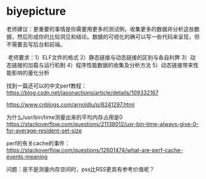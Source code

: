 # biyepicture

​	老师建议：更重要的事情是你需要用更多的测试例，收集更多的数据并分析这些数据，然后形成你的比较洞见和结论。数据的可视化的确可以写一些代码来呈现，但不需要去写后台和前端。



​	老师要求：1）ELF文件的格式 2）静态链接与动态链接的区别与各自利弊 3）动态链接的加载与运行机制 4）程序性能数据的收集及分析方法 5）动态链接带来性能影响的量化分析





找到一篇还可以的中文perf教程：https://blog.csdn.net/jasonactions/article/details/109332167

https://www.cnblogs.com/arnoldlu/p/6241297.html



为什么/usr/bin/time测量出来的平均内存占用是0 https://stackoverflow.com/questions/21138012/usr-bin-time-always-give-0-for-average-resident-set-size



perf的有关cache的事件：https://stackoverflow.com/questions/12601474/what-are-perf-cache-events-meaning



问题：是不是测量内存空间时，pss比RSS更具有参考价值呢？
